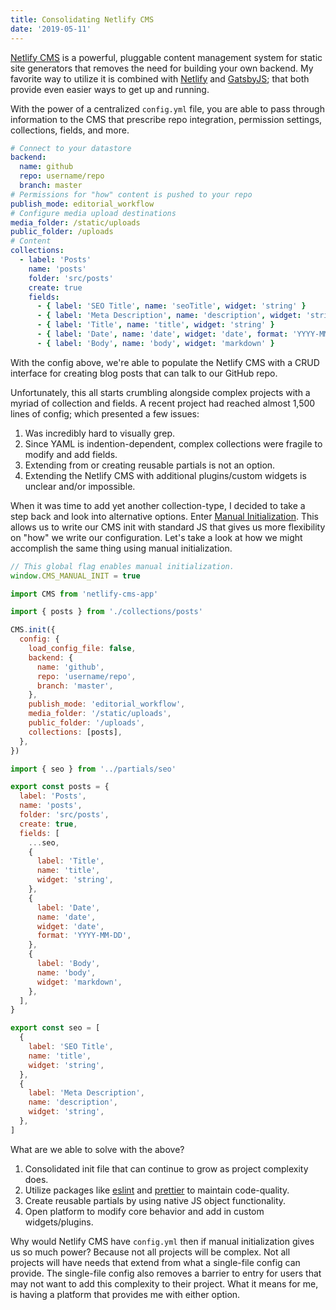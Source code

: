 ```yaml
---
title: Consolidating Netlify CMS
date: '2019-05-11'
---
```


[Netlify CMS](https://www.netlifycms.org/) is a powerful, pluggable content management system for static site generators that removes the need for building your own backend. My favorite way to utilize it is combined with [Netlify](https://www.netlify.com/) and [GatsbyJS](https://www.gatsbyjs.org/); that both provide even easier ways to get up and running.

With the power of a centralized `config.yml` file, you are able to pass through information to the CMS that prescribe repo integration, permission settings, collections, fields, and more.

```yaml filename=config.yml
# Connect to your datastore
backend:
  name: github
  repo: username/repo
  branch: master
# Permissions for "how" content is pushed to your repo
publish_mode: editorial_workflow
# Configure media upload destinations
media_folder: /static/uploads
public_folder: /uploads
# Content
collections:
  - label: 'Posts'
    name: 'posts'
    folder: 'src/posts'
    create: true
    fields:
      - { label: 'SEO Title', name: 'seoTitle', widget: 'string' }
      - { label: 'Meta Description', name: 'description', widget: 'string' }
      - { label: 'Title', name: 'title', widget: 'string' }
      - { label: 'Date', name: 'date', widget: 'date', format: 'YYYY-MM-DD' }
      - { label: 'Body', name: 'body', widget: 'markdown' }
```

With the config above, we're able to populate the Netlify CMS with a CRUD interface for creating blog posts that can talk to our GitHub repo.

Unfortunately, this all starts crumbling alongside complex projects with a myriad of collection and fields. A recent project had reached almost 1,500 lines of config; which presented a few issues:

1. Was incredibly hard to visually grep.
1. Since YAML is indention-dependent, complex collections were fragile to modify and add fields.
1. Extending from or creating reusable partials is not an option.
1. Extending the Netlify CMS with additional plugins/custom widgets is unclear and/or impossible.

When it was time to add yet another collection-type, I decided to take a step back and look into alternative options. Enter [Manual Initialization](https://www.netlifycms.org/docs/beta-features/#manual-initialization). This allows us to write our CMS init with standard JS that gives us more flexibility on "how" we write our configuration. Let's take a look at how we might accomplish the same thing using manual initialization.

```js filename=cms.js
// This global flag enables manual initialization.
window.CMS_MANUAL_INIT = true

import CMS from 'netlify-cms-app'

import { posts } from './collections/posts'

CMS.init({
  config: {
    load_config_file: false,
    backend: {
      name: 'github',
      repo: 'username/repo',
      branch: 'master',
    },
    publish_mode: 'editorial_workflow',
    media_folder: '/static/uploads',
    public_folder: '/uploads',
    collections: [posts],
  },
})
```

```js filename=posts.js
import { seo } from '../partials/seo'

export const posts = {
  label: 'Posts',
  name: 'posts',
  folder: 'src/posts',
  create: true,
  fields: [
    ...seo,
    {
      label: 'Title',
      name: 'title',
      widget: 'string',
    },
    {
      label: 'Date',
      name: 'date',
      widget: 'date',
      format: 'YYYY-MM-DD',
    },
    {
      label: 'Body',
      name: 'body',
      widget: 'markdown',
    },
  ],
}
```

```js filename=seo.js
export const seo = [
  {
    label: 'SEO Title',
    name: 'title',
    widget: 'string',
  },
  {
    label: 'Meta Description',
    name: 'description',
    widget: 'string',
  },
]
```

What are we able to solve with the above?

1. Consolidated init file that can continue to grow as project complexity does.
2. Utilize packages like [eslint](https://eslint.org/) and [prettier](https://prettier.io/) to maintain code-quality.
3. Create reusable partials by using native JS object functionality.
4. Open platform to modify core behavior and add in custom widgets/plugins.

Why would Netlify CMS have `config.yml` then if manual initialization gives us so much power? Because not all projects will be complex. Not all projects will have needs that extend from what a single-file config can provide. The single-file config also removes a barrier to entry for users that may not want to add this complexity to their project. What it means for me, is having a platform that provides me with either option.
